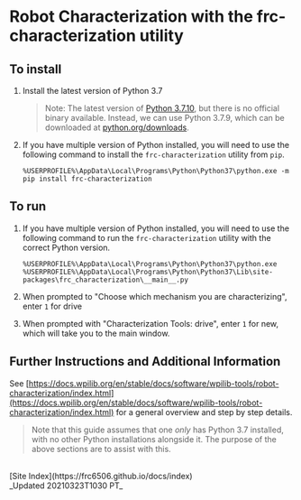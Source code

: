 # Robot Characterization with the frc-characterization utility

## To install

1. Install the latest version of Python 3.7
    > Note: The latest version of [Python 3.7.10](https://www.python.org/downloads/release/python-3710/), but there is no official binary available.  Instead, we can use Python 3.7.9, which can be downloaded at [python.org/downloads](https://www.python.org/downloads/release/python-379/).

2. If you have multiple version of Python installed, you will need to use the following command to install the `frc-characterization` utility from `pip`.

    ```CMD
    %USERPROFILE%\AppData\Local\Programs\Python\Python37\python.exe -m pip install frc-characterization
    ```

## To run

1. If you have multiple version of Python installed, you will need to use the following command to run the `frc-characterization` utility with the correct Python version.

   ```CMD
   %USERPROFILE%\AppData\Local\Programs\Python\Python37\python.exe %USERPROFILE%\AppData\Local\Programs\Python\Python37\Lib\site-packages\frc_characterization\__main__.py
   ```

2. When prompted to "Choose which mechanism you are characterizing", enter `1` for drive

3. When prompted with "Characterization Tools: drive", enter `1` for new, which will take you to the main window.

## Further Instructions and Additional Information

See [https://docs.wpilib.org/en/stable/docs/software/wpilib-tools/robot-characterization/index.html](https://docs.wpilib.org/en/stable/docs/software/wpilib-tools/robot-characterization/index.html) for a general overview and step by step details.
> Note that this guide assumes that one _only_ has Python 3.7 installed, with no other Python installations alongside it.  The purpose of the above sections are to assist with this.

<br>
[Site Index](https://frc6506.github.io/docs/index)

<br>
_Updated 20210323T1030 PT_
